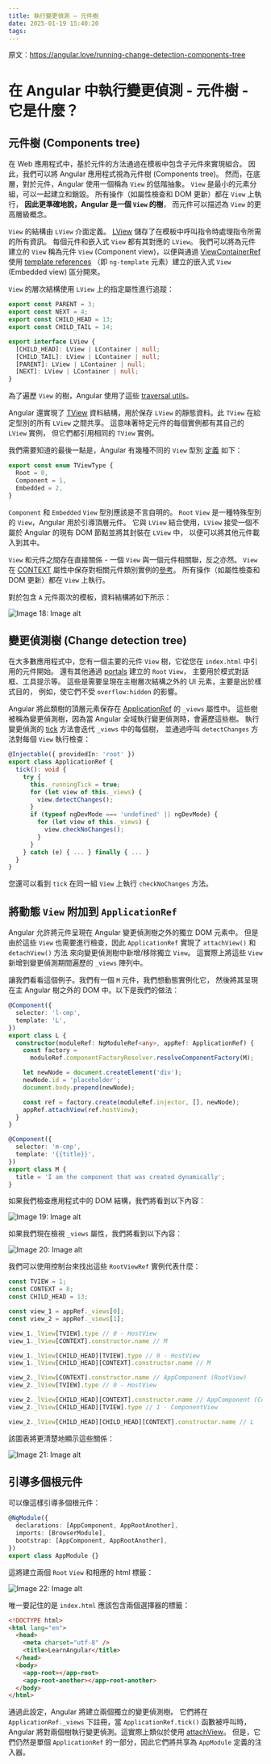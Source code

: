 ```yaml
---
title: 執行變更偵測 – 元件樹
date: 2025-01-19 15:40:20
tags:
---
```


原文：<https://angular.love/running-change-detection-components-tree>

# 在 Angular 中執行變更偵測 - 元件樹 - 它是什麼？

## 元件樹 (Components tree)

在 Web 應用程式中，基於元件的方法通過在模板中包含子元件來實現組合。
因此，我們可以將 Angular 應用程式視為元件樹 (Components tree)。
然而，在底層，對於元件，Angular 使用一個稱為 `View` 的低階抽象。
`View` 是最小的元素分組，可以一起建立和銷毀。
所有操作（如屬性檢查和 DOM 更新）都在 `View` 上執行，
**因此更準確地說，Angular 是一個 `View` 的樹**，
而元件可以描述為 `View` 的更高層級概念。

<!-- more -->

`View` 的結構由 `LView` 介面定義。
[LView](https://github.com/angular/angular/blob/da7318e2fa9d35af46387965f92b6871ca7946a4/packages/core/src/render3/interfaces/view.ts#L79)
儲存了在模板中呼叫指令時處理指令所需的所有資訊。
每個元件和嵌入式 `View` 都有其對應的 `LView`。
我們可以將為元件建立的 `View` 稱為元件 `View` (Component view)，以便與通過
[ViewContainerRef](https://github.com/angular/angular/blob/a6d5fe202cafb419f3beb8d09711132124b6aa9a/packages/core/src/linker/view_container_ref.ts#L52) 使用 [template references](https://github.com/angular/angular/blob/5509e3512f9542896dbbc267752a5034be6df9f6/packages/core/src/linker/template_ref.ts#L39)
（即 `ng-template` 元素）建立的嵌入式 `View` (Embedded view) 區分開來。

`View` 的層次結構使用 `LView` 上的指定屬性進行追蹤：

```typescript
export const PARENT = 3;
export const NEXT = 4;
export const CHILD_HEAD = 13;
export const CHILD_TAIL = 14;

export interface LView {
  [CHILD_HEAD]: LView | LContainer | null;
  [CHILD_TAIL]: LView | LContainer | null;
  [PARENT]: LView | LContainer | null;
  [NEXT]: LView | LContainer | null;
}
```

為了遍歷 `View` 的樹，Angular 使用了這些
[traversal utils](https://github.com/angular/angular/blob/a98fa489fb498273bdfde2fa4598893d1d53582e/packages/core/src/render3/util/view_traversal_utils.ts)。

Angular 還實現了
[TView](https://github.com/angular/angular/blob/da7318e2fa9d35af46387965f92b6871ca7946a4/packages/core/src/render3/interfaces/view.ts#L519)
資料結構，用於保存 `LView` 的靜態資料。此 `TView` 在給定型別的所有 `LView` 之間共享。
這意味著特定元件的每個實例都有其自己的 `LView` 實例，
但它們都引用相同的 `TView` 實例。

我們需要知道的最後一點是，Angular 有幾種不同的 `View` 型別
[定義](https://github.com/angular/angular/blob/da7318e2fa9d35af46387965f92b6871ca7946a4/packages/core/src/render3/interfaces/view.ts#L492)
如下：

```typescript
export const enum TViewType {
  Root = 0,
  Component = 1,
  Embedded = 2,
}
```

`Component` 和 `Embedded` `View` 型別應該是不言自明的。
`Root` `View` 是一種特殊型別的 `View`，Angular 用於引導頂層元件。
它與 `LView` 結合使用，`LView` 接受一個不屬於 Angular 的現有 DOM 節點並將其封裝在 `LView` 中，
以便可以將其他元件載入到其中。

`View` 和元件之間存在直接關係 - 一個 `View` 與一個元件相關聯，反之亦然。
`View` 在 [CONTEXT](https://github.com/angular/angular/blob/da7318e2fa9d35af46387965f92b6871ca7946a4/packages/core/src/render3/interfaces/view.ts#L36) 屬性中保存對相關元件類別實例的[參考](https://github.com/angular/angular/blob/da7318e2fa9d35af46387965f92b6871ca7946a4/packages/core/src/render3/interfaces/view.ts#L172)。
所有操作（如屬性檢查和 DOM 更新）都在 `View` 上執行。

對於包含 `A` 元件兩次的模板，資料結構將如下所示：

![Image 18: Image alt](https://wp.angular.love/wp-content/uploads/2024/08/1-10.png)

## 變更偵測樹 (Change detection tree)

在大多數應用程式中，您有一個主要的元件 `View` 樹，它從您在 `index.html` 中引用的元件開始。
還有其他通過 [portals](https://material.angular.io/cdk/portal/overview) 建立的 `Root` `View`，
主要用於模式對話框、工具提示等。
這些是需要呈現在主樹層次結構之外的 UI 元素，主要是出於樣式目的，
例如，使它們不受 `overflow:hidden` 的影響。

Angular 將此類樹的頂層元素保存在
[ApplicationRef](https://github.com/angular/angular/blob/ff84c7360334792a9a422bd0fa0353e0cf670525/packages/core/src/application_ref.ts#L720) 的 `_views` 屬性中。
這些樹被稱為變更偵測樹，因為當 Angular 全域執行變更偵測時，會遍歷這些樹。
執行變更偵測的 [tick](https://github.com/angular/angular/blob/ff84c7360334792a9a422bd0fa0353e0cf670525/packages/core/src/application_ref.ts#L1001)
方法會迭代 `_views` 中的每個樹，
並通過呼叫 `detectChanges` 方法對每個 `View` 執行檢查：

```typescript
@Injectable({ providedIn: 'root' })
export class ApplicationRef {
  tick(): void {
    try {
      this._runningTick = true;
      for (let view of this._views) {
        view.detectChanges();
      }
      if (typeof ngDevMode === 'undefined' || ngDevMode) {
        for (let view of this._views) {
          view.checkNoChanges();
        }
      }
    } catch (e) { ... } finally { ... }
  }
}
```

您還可以看到 `tick` 在同一組 `View` 上執行 `checkNoChanges` 方法。

## 將動態 `View` 附加到 `ApplicationRef`

Angular 允許將元件呈現在 Angular 變更偵測樹之外的獨立 DOM 元素中。
但是由於這些 `View` 也需要進行檢查，因此 `ApplicationRef` 實現了 `attachView()` 和 `detachView()` 方法
來向變更偵測樹中新增/移除獨立 `View`。
這實際上將這些 `View` 新增到變更偵測期間遍歷的 `_views` 陣列中。

讓我們看看這個例子。我們有一個 `M` 元件，我們想動態實例化它，
然後將其呈現在主 Angular 樹之外的 DOM 中。以下是我們的做法：

```typescript
@Component({
  selector: 'l-cmp',
  template: 'L',
})
export class L {
  constructor(moduleRef: NgModuleRef<any>, appRef: ApplicationRef) {
    const factory =
      moduleRef.componentFactoryResolver.resolveComponentFactory(M);

    let newNode = document.createElement('div');
    newNode.id = 'placeholder';
    document.body.prepend(newNode);

    const ref = factory.create(moduleRef.injector, [], newNode);
    appRef.attachView(ref.hostView);
  }
}

@Component({
  selector: 'm-cmp',
  template: '{{title}}',
})
export class M {
  title = 'I am the component that was created dynamically';
}
```

如果我們檢查應用程式中的 DOM 結構，我們將看到以下內容：

![Image 19: Image alt](https://wp.angular.love/wp-content/uploads/2024/08/2-12.png)

如果我們現在檢視 `_views` 屬性，我們將看到以下內容：

![Image 20: Image alt](https://wp.angular.love/wp-content/uploads/2024/08/3-9.png)

我們可以使用控制台來找出這些 `RootViewRef` 實例代表什麼：

```typescript
const TVIEW = 1;
const CONTEXT = 8;
const CHILD_HEAD = 13;

const view_1 = appRef._views[0];
const view_2 = appRef._views[1];

view_1._lView[TVIEW].type // 0 - HostView
view_1._lView[CONTEXT].constructor.name // M

view_1._lView[CHILD_HEAD][TVIEW].type // 0 - HostView
view_1._lView[CHILD_HEAD][CONTEXT].constructor.name // M

view_2._lView[CONTEXT].constructor.name // AppComponent (RootView)
view_2._lView[TVIEW].type // 0 - HostView

view_2._lView[CHILD_HEAD][CONTEXT].constructor.name // AppComponent (ComponentView)
view_2._lView[CHILD_HEAD][TVIEW].type // 1 - ComponentView

view_2._lView[CHILD_HEAD][CHILD_HEAD][CONTEXT].constructor.name // L
```

該圖表將更清楚地顯示這些關係：

![Image 21: Image alt](https://wp.angular.love/wp-content/uploads/2024/08/4-10.png)

## 引導多個根元件

可以像這樣引導多個根元件：

```typescript
@NgModule({
  declarations: [AppComponent, AppRootAnother],
  imports: [BrowserModule],
  bootstrap: [AppComponent, AppRootAnother],
})
export class AppModule {}
```

這將建立兩個 `Root` `View` 和相應的 html 標籤：

![Image 22: Image alt](https://wp.angular.love/wp-content/uploads/2024/08/5-9.png)

唯一要記住的是 `index.html` 應該包含兩個選擇器的標籤：

```HTML
<!DOCTYPE html>
<html lang="en">
  <head>
    <meta charset="utf-8" />
    <title>LearnAngular</title>
  </head>
  <body>
    <app-root></app-root>
    <app-root-another></app-root-another>
  </body>
</html>
```

通過此設定，Angular 將建立兩個獨立的變更偵測樹。
它們將在 `ApplicationRef._views` 下註冊，當 `ApplicationRef.tick()` 函數被呼叫時，
Angular 將對兩個樹執行變更偵測。這實際上類似於使用
[attachView](https://github.com/angular/angular/blob/ff84c7360334792a9a422bd0fa0353e0cf670525/packages/core/src/application_ref.ts#L1032)。
但是，它們仍然是單個 `ApplicationRef` 的一部分，因此它們將共享為 `AppModule` 定義的注入器。


